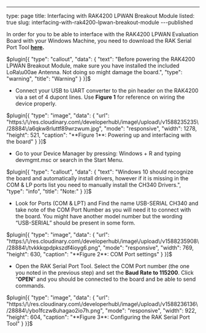---
type: page
title: Interfacing with RAK4200 LPWAN Breakout Module
listed: true
slug: interfacing-with-rak4200-lpwan-breakout-module
---published

In order for you to be able to interface with the RAK4200 LPWAN Evaluation Board with your Windows Machine, you need to download the RAK Serial Port Tool **[here](https://downloads.rakwireless.com/en/LoRa/Tools/RAK_SERIAL_PORT_TOOL_V1.2.1.zip).**

$plugin[{
    "type": "callout",
    "data": {
        "text": "Before powering the RAK4200 LPWAN Breakout Module, make sure you have installed the included LoRa\u00ae Antenna. Not doing so might damage the board.",
        "type": "warning",
        "title": "Warning"
    }
}]$

- Connect your USB to UART converter to the pin header on the RAK4200 via a set of 4 dupont lines. Use **Figure 1** for reference on wiring the device properly.

$plugin[{
    "type": "image",
    "data": {
        "url": "https:\/\/res.cloudinary.com\/developerhub\/image\/upload\/v1588235235\/28884\/a6qkw8rluttf89wrzwum.jpg",
        "mode": "responsive",
        "width": 1278,
        "height": 521,
        "caption": "**Figure 1**: Powering up and interfacing with the board"
    }
}]$

- Go to your Device Manager by pressing: Windows + R and typing devmgmt.msc or search in the Start Menu.

$plugin[{
    "type": "callout",
    "data": {
        "text": "Windows 10 should recognize the board and automatically install drivers, however if it is missing in the COM & LP ports list you need to manually install the CH340 Drivers.",
        "type": "info",
        "title": "Note:"
    }
}]$

- Look for Ports (COM & LPT) and Find the name USB-SERIAL CH340 and take note of the COM Port Number as you will need it to connect with the board. You might have another model number but the wording “USB-SERIAL” should be present in some form.

$plugin[{
    "type": "image",
    "data": {
        "url": "https:\/\/res.cloudinary.com\/developerhub\/image\/upload\/v1588235908\/28884\/tvkkkqpdpkszdf4ioyg6.png",
        "mode": "responsive",
        "width": 769,
        "height": 630,
        "caption": "**Figure 2**: COM Port settings"
    }
}]$

-  Open the RAK Serial Port Tool. Select the COM Port number (the one you noted in the previous step) and set the **Baud Rate to 115200**. Click “**OPEN**” and you should be connected to the board and be able to send commands.

$plugin[{
    "type": "image",
    "data": {
        "url": "https:\/\/res.cloudinary.com\/developerhub\/image\/upload\/v1588236136\/28884\/ybo1fczw8uhagao2io7h.png",
        "mode": "responsive",
        "width": 922,
        "height": 604,
        "caption": "**Figure 3**: Configuring the RAK Serial Port Tool"
    }
}]$


